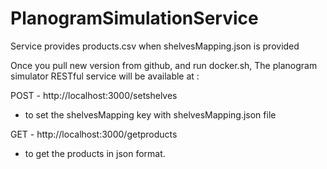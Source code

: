 # PlanogramSimulationService
Service provides products.csv when shelvesMapping.json is provided

Once you pull new version from github, and run docker.sh, The planogram simulator RESTful service will be available at : 

POST - http://localhost:3000/setshelves 
- to set the shelvesMapping key with shelvesMapping.json file

GET - http://localhost:3000/getproducts 
- to get the products in json format. 
